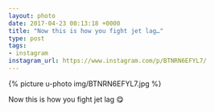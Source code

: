 ```yaml
---
layout: photo
date: 2017-04-23 00:13:18 +0000
title: "Now this is how you fight jet lag…"
type: post
tags:
- instagram
instagram_url: https://www.instagram.com/p/BTNRN6EFYL7/
---
```


{% picture u-photo img/BTNRN6EFYL7.jpg %}

Now this is how you fight jet lag 😋

